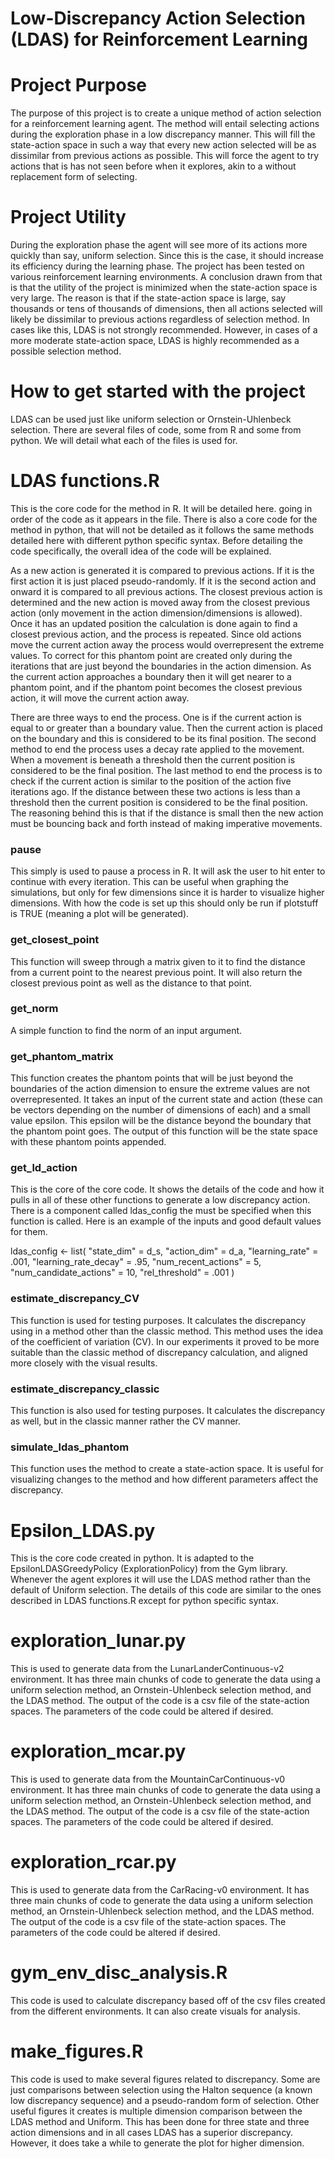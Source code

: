 # Low-Discrepancy Action Selection (LDAS) for Reinforcement Learning

# Project Purpose

The purpose of this project is to create a unique method of action selection for a reinforcement learning agent. The method will entail selecting actions during the exploration phase in a low discrepancy manner. This will fill the state-action space in such a way that every new action selected will be as dissimilar from previous actions as possible. This will force the agent to try actions that is has not seen before when it explores, akin to a without replacement form of selecting.  

# Project Utility

During the exploration phase the agent will see more of its actions more quickly than say, uniform selection. Since this is the case, it should increase its efficiency during the learning phase. The project has been tested on various reinforcement learning environments. A conclusion drawn from that is that the utility of the project is minimized when the state-action space is very large. The reason is that if the state-action space is large, say thousands or tens of thousands of dimensions, then all actions selected will likely be dissimilar to previous actions regardless of selection method. In cases like this, LDAS is not strongly recommended. However, in cases of a more moderate state-action space, LDAS is highly recommended as a possible selection method.

# How to get started with the project

LDAS can be used just like uniform selection or Ornstein-Uhlenbeck selection. There are several files of code, some from R and some from python. We will detail what each of the files is used for.

# LDAS functions.R

This is the core code for the method in R. It will be detailed here. going in order of the code as it appears in the file. There is also a core code for the method in python, that will not be detailed as it follows the same methods detailed here with different python specific syntax. Before detailing the code specifically, the overall idea of the code will be explained. 

As a new action is generated it is compared to previous actions. If it is the first action it is just placed pseudo-randomly. If it is the second action and onward it is compared to all previous actions. The closest previous action is determined and the new action is moved away from the closest previous action (only movement in the action dimension/dimensions is allowed). Once it has an updated position the calculation is done again to find a closest previous action, and the process is repeated. Since old actions move the current action away the process would overrepresent the extreme values. To correct for this phantom point are created only during the iterations that are just beyond the boundaries in the action dimension. As the current action approaches a boundary then it will get nearer to a phantom point, and if the phantom point becomes the closest previous action, it will move the current action away. 

There are three ways to end the process. One is if the current action is equal to or greater than a boundary value. Then the current action is placed on the boundary and this is considered to be its final position. The second method to end the process uses a decay rate applied to the movement. When a movement is beneath a threshold then the current position is considered to be the final position. The last method to end the process is to check if the current action is similar to the position of the action five iterations ago. If the distance between these two actions is less than a threshold then the current position is considered to be the final position. The reasoning behind this is that if the distance is small then the new action must be bouncing back and forth instead of making imperative movements.       

### pause

This simply is used to pause a process in R. It will ask the user to hit enter to continue with every iteration. This can be useful when graphing the simulations, but only for few dimensions since it is harder to visualize higher dimensions. With how the code is set up this should only be run if plotstuff is TRUE (meaning a plot will be generated).

### get_closest_point

This function will sweep through a matrix given to it to find the distance from a current point to the nearest previous point. It will also return the closest previous point as well as the distance to that point.

### get_norm

A simple function to find the norm of an input argument.

### get_phantom_matrix

This function creates the phantom points that will be just beyond the boundaries of the action dimension to ensure the extreme values are not overrepresented. It takes an input of the current state and action (these can be vectors depending on the number of dimensions of each) and a small value epsilon. This epsilon will be the distance beyond the boundary that the phantom point goes. The output of this function will be the state space with these phantom points appended.

### get_ld_action

This is the core of the core code. It shows the details of the code and how it pulls in all of these other functions to generate a low discrepancy action. There is a component called ldas_config the must be specified when this function is called. Here is an example of the inputs and good default values for them.    

ldas_config <- list(
      "state_dim" = d_s,
      "action_dim" = d_a,
      "learning_rate" = .001,
      "learning_rate_decay" = .95,
      "num_recent_actions" = 5,
      "num_candidate_actions" = 10,
      "rel_threshold" = .001
    )

### estimate_discrepancy_CV

This function is used for testing purposes. It calculates the discrepancy using in a method other than the classic method. This method uses the idea of the coefficient of variation (CV). In our experiments it proved to be more suitable than the classic method of discrepancy calculation, and aligned more closely with the visual results.

### estimate_discrepancy_classic
 
This function is also used for testing purposes. It calculates the discrepancy as well, but in the classic manner rather the CV manner.

### simulate_ldas_phantom

This function uses the method to create a state-action space. It is useful for visualizing changes to the method and how different parameters affect the discrepancy. 

# Epsilon_LDAS.py

This is the core code created in python. It is adapted to the EpsilonLDASGreedyPolicy (ExplorationPolicy) from the Gym library. Whenever the agent explores it will use the LDAS method rather than the default of Uniform selection. The details of this code are similar to the ones described in LDAS functions.R except for python specific syntax.   

# exploration_lunar.py

This is used to generate data from the LunarLanderContinuous-v2 environment. It has three main chunks of code to generate the data using a uniform selection method, an Ornstein-Uhlenbeck selection method, and the LDAS method. The output of the code is a csv file of the state-action spaces. The parameters of the code could be altered if desired. 

# exploration_mcar.py

This is used to generate data from the MountainCarContinuous-v0 environment. It has three main chunks of code to generate the data using a uniform selection method, an Ornstein-Uhlenbeck selection method, and the LDAS method. The output of the code is a csv file of the state-action spaces. The parameters of the code could be altered if desired. 

# exploration_rcar.py

This is used to generate data from the CarRacing-v0 environment. It has three main chunks of code to generate the data using a uniform selection method, an Ornstein-Uhlenbeck selection method, and the LDAS method. The output of the code is a csv file of the state-action spaces. The parameters of the code could be altered if desired.

# gym_env_disc_analysis.R

This code is used to calculate discrepancy based off of the csv files created from the different environments. It can also create visuals for analysis.

# make_figures.R

This code is used to make several figures related to discrepancy. Some are just comparisons between selection using the Halton sequence (a known low discrepancy sequence) and a pseudo-random form of selection. Other useful figures it creates is multiple dimension comparison between the LDAS method and Uniform. This has been done for three state and three action dimensions and in all cases LDAS has a superior discrepancy. However, it does take a while to generate the plot for higher dimension.
